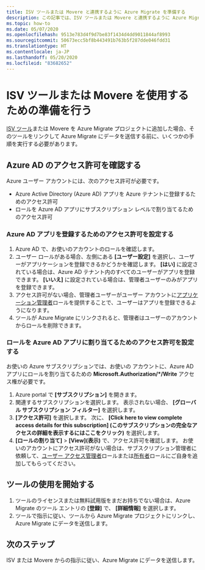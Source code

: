 ```yaml
---
title: ISV ツールまたは Movere と連携するように Azure Migrate を準備する
description: この記事では、ISV ツールまたは Movere と連携するように Azure Migrate を準備する方法と、ツールの使用を開始する方法について説明します。
ms.topic: how-to
ms.date: 05/07/2020
ms.openlocfilehash: 9513e783d4f9d7be83f1434d4dd9011844af8993
ms.sourcegitcommit: 50673ecc5bf8b443491b763b5f287dde046fdd31
ms.translationtype: HT
ms.contentlocale: ja-JP
ms.lasthandoff: 05/20/2020
ms.locfileid: "83682652"
---
```

# <a name="prepare-to-work-with-an-isv-tool-or-movere"></a>ISV ツールまたは Movere を使用するための準備を行う

[ISV ツール](migrate-services-overview.md#isv-integration)または Movere を Azure Migrate プロジェクトに追加した場合、そのツールをリンクして Azure Migrate にデータを送信する前に、いくつかの手順を実行する必要があります。 

## <a name="check-azure-ad-permissions"></a>Azure AD のアクセス許可を確認する

Azure ユーザー アカウントには、次のアクセス許可が必要です。

- Azure Active Directory (Azure AD) アプリを Azure テナントに登録するためのアクセス許可
- ロールを Azure AD アプリにサブスクリプション レベルで割り当てるためのアクセス許可


### <a name="set-permissions-to-register-an-azure-ad-app"></a>Azure AD アプリを登録するためのアクセス許可を設定する

1. Azure AD で、お使いのアカウントのロールを確認します。
2. ユーザー ロールがある場合、左側にある **[ユーザー設定]** を選択し、ユーザーがアプリケーションを登録できるかどうかを確認します。 **[はい]** に設定されている場合は、Azure AD テナント内のすべてのユーザーがアプリを登録できます。 **[いいえ]** に設定されている場合は、管理者ユーザーのみがアプリを登録できます。   
3. アクセス許可がない場合、管理者ユーザーがユーザー アカウントに[アプリケーション管理者](../active-directory/users-groups-roles/directory-assign-admin-roles.md#application-administrator)ロールを提供することで、ユーザーはアプリを登録できるようになります。
4. ツールが Azure Migrate にリンクされると、管理者はユーザーのアカウントからロールを削除できます。

### <a name="set-permissions-to-assign-a-role-to-an-azure-ad-app"></a>ロールを Azure AD アプリに割り当てるためのアクセス許可を設定する
 
お使いの Azure サブスクリプションでは、お使いの アカウントに、Azure AD アプリにロールを割り当てるための **Microsoft.Authorization/*/Write** アクセス権が必要です。 

1. Azure portal で **[サブスクリプション]** を開きます。
2. 関連するサブスクリプションを選択します。 表示されない場合、 **[グローバル サブスクリプション フィルター]** を選択します。 
3. **[アクセス許可]** を選択します。 次に、 **[Click here to view complete access details for this subscription] (このサブスクリプションの完全なアクセスの詳細を表示するにはここをクリック)** を選択します。
4. **[ロールの割り当て]**  >  **[View]\(表示\)** で、アクセス許可を確認します。 お使いのアカウントにアクセス許可がない場合は、サブスクリプション管理者に依頼して、[ユーザー アクセス管理者](https://docs.microsoft.com/azure/role-based-access-control/built-in-roles#user-access-administrator)ロールまたは[所有者](https://docs.microsoft.com/azure/role-based-access-control/built-in-roles#owner)ロールにご自身を追加してもらってください。
 

## <a name="start-using-the-tool"></a>ツールの使用を開始する

1. ツールのライセンスまたは無料試用版をまだお持ちでない場合は、Azure Migrate のツール エントリの **[登録]** で、 **[詳細情報]** を選択します。
2. ツールで指示に従い、ツールから Azure Migrate プロジェクトにリンクし、Azure Migrate にデータを送信します。

## <a name="next-steps"></a>次のステップ

ISV または Movere からの指示に従い、Azure Migrate にデータを送信します。

   
